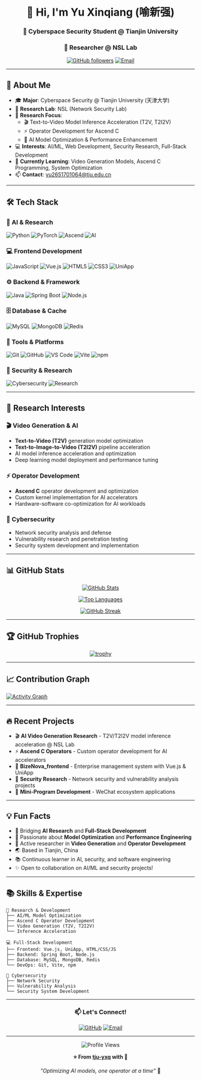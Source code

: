 <div align="center">
  
# 👋 Hi, I'm Yu Xinqiang (喻新强)

### 🔐 Cyberspace Security Student @ Tianjin University
### 🔬 Researcher @ NSL Lab

[![GitHub followers](https://img.shields.io/github/followers/tju-yxq?style=social)](https://github.com/tju-yxq)
[![Email](https://img.shields.io/badge/Email-yu2651701064%40tju.edu.cn-blue?style=flat-square&logo=gmail)](mailto:yu2651701064@tju.edu.cn)

</div>

---

## 🚀 About Me

- 🎓 **Major**: Cyberspace Security @ Tianjin University (天津大学)
- 🔬 **Research Lab**: NSL (Network Security Lab)
- 🎯 **Research Focus**: 
  - 🎬 Text-to-Video Model Inference Acceleration (T2V, T2I2V)
  - ⚡ Operator Development for Ascend C
  - 🤖 AI Model Optimization & Performance Enhancement
- 💻 **Interests**: AI/ML, Web Development, Security Research, Full-Stack Development
- 🌱 **Currently Learning**: Video Generation Models, Ascend C Programming, System Optimization
- 📫 **Contact**: yu2651701064@tju.edu.cn

---

## 🛠️ Tech Stack

### 🤖 AI & Research
![Python](https://img.shields.io/badge/-Python-3776AB?style=flat-square&logo=python&logoColor=white)
![PyTorch](https://img.shields.io/badge/-PyTorch-EE4C2C?style=flat-square&logo=pytorch&logoColor=white)
![Ascend](https://img.shields.io/badge/-Ascend_C-FF6F00?style=flat-square&logo=huawei&logoColor=white)
![AI](https://img.shields.io/badge/-AI/ML-00C853?style=flat-square&logo=tensorflow&logoColor=white)

### 💻 Frontend Development
![JavaScript](https://img.shields.io/badge/-JavaScript-F7DF1E?style=flat-square&logo=javascript&logoColor=black)
![Vue.js](https://img.shields.io/badge/-Vue.js-4FC08D?style=flat-square&logo=vue.js&logoColor=white)
![HTML5](https://img.shields.io/badge/-HTML5-E34F26?style=flat-square&logo=html5&logoColor=white)
![CSS3](https://img.shields.io/badge/-CSS3-1572B6?style=flat-square&logo=css3&logoColor=white)
![UniApp](https://img.shields.io/badge/-UniApp-2B2B2B?style=flat-square&logo=wechat&logoColor=white)

### ⚙️ Backend & Framework
![Java](https://img.shields.io/badge/-Java-007396?style=flat-square&logo=openjdk&logoColor=white)
![Spring Boot](https://img.shields.io/badge/-Spring_Boot-6DB33F?style=flat-square&logo=spring-boot&logoColor=white)
![Node.js](https://img.shields.io/badge/-Node.js-339933?style=flat-square&logo=node.js&logoColor=white)

### 🗄️ Database & Cache
![MySQL](https://img.shields.io/badge/-MySQL-4479A1?style=flat-square&logo=mysql&logoColor=white)
![MongoDB](https://img.shields.io/badge/-MongoDB-47A248?style=flat-square&logo=mongodb&logoColor=white)
![Redis](https://img.shields.io/badge/-Redis-DC382D?style=flat-square&logo=redis&logoColor=white)

### 🔧 Tools & Platforms
![Git](https://img.shields.io/badge/-Git-F05032?style=flat-square&logo=git&logoColor=white)
![GitHub](https://img.shields.io/badge/-GitHub-181717?style=flat-square&logo=github)
![VS Code](https://img.shields.io/badge/-VS%20Code-007ACC?style=flat-square&logo=visual-studio-code)
![Vite](https://img.shields.io/badge/-Vite-646CFF?style=flat-square&logo=vite&logoColor=white)
![npm](https://img.shields.io/badge/-npm-CB3837?style=flat-square&logo=npm&logoColor=white)

### 🔐 Security & Research
![Cybersecurity](https://img.shields.io/badge/-Cybersecurity-000000?style=flat-square&logo=hackaday&logoColor=white)
![Research](https://img.shields.io/badge/-Research-FF6B6B?style=flat-square&logo=google-scholar&logoColor=white)

---

## 🔬 Research Interests

### 🎬 Video Generation & AI
- **Text-to-Video (T2V)** generation model optimization
- **Text-to-Image-to-Video (T2I2V)** pipeline acceleration
- AI model inference acceleration and optimization
- Deep learning model deployment and performance tuning

### ⚡ Operator Development
- **Ascend C** operator development and optimization
- Custom kernel implementation for AI accelerators
- Hardware-software co-optimization for AI workloads

### 🔐 Cybersecurity
- Network security analysis and defense
- Vulnerability research and penetration testing
- Security system development and implementation

---

## 📊 GitHub Stats

<div align="center">
  
[![GitHub Stats](https://github-readme-stats.vercel.app/api?username=tju-yxq&show_icons=true&theme=tokyonight&hide_border=true&include_all_commits=true&count_private=true)](https://github.com/tju-yxq)

[![Top Languages](https://github-readme-stats.vercel.app/api/top-langs/?username=tju-yxq&layout=compact&theme=tokyonight&hide_border=true)](https://github.com/tju-yxq)

[![GitHub Streak](https://github-readme-streak-stats.herokuapp.com/?user=tju-yxq&theme=tokyonight&hide_border=true)](https://github.com/tju-yxq)

</div>

---

## 🏆 GitHub Trophies

<div align="center">

[![trophy](https://github-profile-trophy.vercel.app/?username=tju-yxq&theme=tokyonight&no-frame=true&row=1&column=7)](https://github.com/tju-yxq)

</div>

---

## 📈 Contribution Graph

[![Activity Graph](https://github-readme-activity-graph.vercel.app/graph?username=tju-yxq&theme=tokyo-night&hide_border=true)](https://github.com/tju-yxq)

---

## 🔥 Recent Projects

- 🎬 **AI Video Generation Research** - T2V/T2I2V model inference acceleration @ NSL Lab
- ⚡ **Ascend C Operators** - Custom operator development for AI accelerators
- 🏢 **BizeNova_frontend** - Enterprise management system with Vue.js & UniApp
- 🔐 **Security Research** - Network security and vulnerability analysis projects
- 📱 **Mini-Program Development** - WeChat ecosystem applications

---

## 💡 Fun Facts

- 🎯 Bridging **AI Research** and **Full-Stack Development**
- 🚀 Passionate about **Model Optimization** and **Performance Engineering**
- 🔬 Active researcher in **Video Generation** and **Operator Development**
- 🌏 Based in Tianjin, China
- 📚 Continuous learner in AI, security, and software engineering
- ✨ Open to collaboration on AI/ML and security projects!

---

## 📚 Skills & Expertise

```text
🎯 Research & Development
├── AI/ML Model Optimization
├── Ascend C Operator Development
├── Video Generation (T2V, T2I2V)
└── Inference Acceleration

💻 Full-Stack Development
├── Frontend: Vue.js, UniApp, HTML/CSS/JS
├── Backend: Spring Boot, Node.js
├── Database: MySQL, MongoDB, Redis
└── DevOps: Git, Vite, npm

🔐 Cybersecurity
├── Network Security
├── Vulnerability Analysis
└── Security System Development
```

---

<div align="center">

### 📫 Let's Connect!

[![GitHub](https://img.shields.io/badge/-GitHub-181717?style=for-the-badge&logo=github)](https://github.com/tju-yxq)
[![Email](https://img.shields.io/badge/-Email-D14836?style=for-the-badge&logo=gmail&logoColor=white)](mailto:yu2651701064@tju.edu.cn)

---

![Profile Views](https://komarev.com/ghpvc/?username=tju-yxq&color=blueviolet&style=flat-square)

**⭐ From [tju-yxq](https://github.com/tju-yxq) with 💙**

*"Optimizing AI models, one operator at a time"* 🚀

</div>
